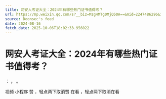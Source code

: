 ```yaml
---
title: 网安人考证大全：2024年有哪些热门证书值得考？
url: https://mp.weixin.qq.com/s?__biz=Mzg4MTg0MjQ5OA==&mid=2247486296&idx=1&sn=b485504ffe995f57d5aee253b89d7e3f
source: Doonsec's feed
date: 2024-08-16
fetch_date: 2025-10-06T18:02:33.956022
---
```


# 网安人考证大全：2024年有哪些热门证书值得考？

：
，
。

视频
小程序
赞
，轻点两下取消赞
在看
，轻点两下取消在看